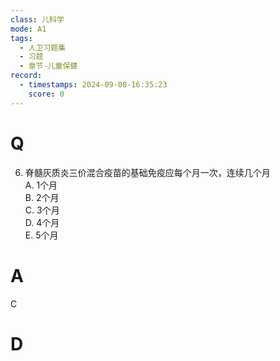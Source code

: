```yaml
---
class: 儿科学
mode: A1
tags:
  - 人卫习题集
  - 习题
  - 章节-儿童保健
record:
  - timestamps: 2024-09-08-16:35:23
    score: 0
---
```


# Q
6. 脊髓灰质炎三价混合疫苗的基础免疫应每个月一次，连续几个月  
A. 1个月  
B. 2个月  
C. 3个月  
D. 4个月  
E. 5个月  
# A
C
# D
